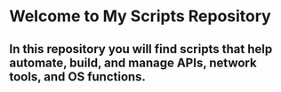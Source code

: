 
# Welcome to My Scripts Repository
## In this repository you will find scripts that help automate, build, and manage APIs, network tools, and OS functions.
